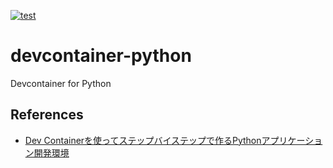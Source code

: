 [![test](https://github.com/ks6088ts-labs/devcontainer-python/actions/workflows/test.yml/badge.svg)](https://github.com/ks6088ts-labs/devcontainer-python/actions/workflows/test.yml)

# devcontainer-python
Devcontainer for Python

## References

- [Dev Containerを使ってステップバイステップで作るPythonアプリケーション開発環境](https://tech.isid.co.jp/entry/2023/05/02/Dev_Container%E3%82%92%E4%BD%BF%E3%81%A3%E3%81%A6%E3%82%B9%E3%83%86%E3%83%83%E3%83%97%E3%83%90%E3%82%A4%E3%82%B9%E3%83%86%E3%83%83%E3%83%97%E3%81%A7%E4%BD%9C%E3%82%8BPython%E3%82%A2%E3%83%97%E3%83%AA%E3%82%B1)
